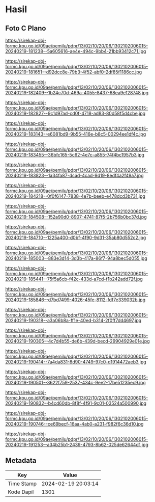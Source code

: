 # Hasil

## Foto C Plano

https://sirekap-obj-formc.kpu.go.id/09ae/pemilu/pdpr/13/02/10/20/06/1302102006015-20240219-181238--5a605616-ae4e-494c-9bb4-21bb93412c71.jpg

https://sirekap-obj-formc.kpu.go.id/09ae/pemilu/pdpr/13/02/10/20/06/1302102006015-20240219-181651--d92dcc8e-79b3-4f52-abf0-2df85f1186cc.jpg

https://sirekap-obj-formc.kpu.go.id/09ae/pemilu/pdpr/13/02/10/20/06/1302102006015-20240219-182409--1b24c70d-469a-4055-8437-68ea9e128748.jpg

https://sirekap-obj-formc.kpu.go.id/09ae/pemilu/pdpr/13/02/10/20/06/1302102006015-20240219-182827--9c1d97ad-cd0f-4718-ad83-80d58f5d4cbe.jpg

https://sirekap-obj-formc.kpu.go.id/09ae/pemilu/pdpr/13/02/10/20/06/1302102006015-20240219-183143--e6081bd9-9b55-416e-b8c5-00294ee1df4c.jpg

https://sirekap-obj-formc.kpu.go.id/09ae/pemilu/pdpr/13/02/10/20/06/1302102006015-20240219-183455--36bfc165-5c62-4e7c-a855-74f4bc1957b3.jpg

https://sirekap-obj-formc.kpu.go.id/09ae/pemilu/pdpr/13/02/10/20/06/1302102006015-20240219-183823--1a34fa87-dcad-4cad-9d19-8edf4a2f49a7.jpg

https://sirekap-obj-formc.kpu.go.id/09ae/pemilu/pdpr/13/02/10/20/06/1302102006015-20240219-184218--0f0f6147-7838-4e7b-beeb-e478dcd3b731.jpg

https://sirekap-obj-formc.kpu.go.id/09ae/pemilu/pdpr/13/02/10/20/06/1302102006015-20240219-184508--152a90d0-8907-4741-87f5-2b756b0bc37d.jpg

https://sirekap-obj-formc.kpu.go.id/09ae/pemilu/pdpr/13/02/10/20/06/1302102006015-20240219-184710--1225a400-d0bf-4f90-9d31-35ab80d552c2.jpg

https://sirekap-obj-formc.kpu.go.id/09ae/pemilu/pdpr/13/02/10/20/06/1302102006015-20240219-185003--883e3d14-3d3b-417a-86f7-94a8bec5d055.jpg

https://sirekap-obj-formc.kpu.go.id/09ae/pemilu/pdpr/13/02/10/20/06/1302102006015-20240219-185441--75f5a6cb-f42c-433d-a7cd-f1b242add72f.jpg

https://sirekap-obj-formc.kpu.go.id/09ae/pemilu/pdpr/13/02/10/20/06/1302102006015-20240219-185846--d7bd7499-4026-45fe-8112-fdf7e339032b.jpg

https://sirekap-obj-formc.kpu.go.id/09ae/pemilu/pdpr/13/02/10/20/06/1302102006015-20240219-190318--a3a06b8a-ff1e-40ed-b314-2f0ff7dd4697.jpg

https://sirekap-obj-formc.kpu.go.id/09ae/pemilu/pdpr/13/02/10/20/06/1302102006015-20240219-190305--4c7d4b55-de6b-439d-becd-29904929e01e.jpg

https://sirekap-obj-formc.kpu.go.id/09ae/pemilu/pdpr/13/02/10/20/06/1302102006015-20240219-190414--7a4da831-8d90-4749-97c0-d1914472aeb3.jpg

https://sirekap-obj-formc.kpu.go.id/09ae/pemilu/pdpr/13/02/10/20/06/1302102006015-20240219-190501--3622f759-2537-434c-9ee2-17be51235ec9.jpg

https://sirekap-obj-formc.kpu.go.id/09ae/pemilu/pdpr/13/02/10/20/06/1302102006015-20240219-190832--b4cd60db-8f8f-4f91-9c01-03524a500990.jpg

https://sirekap-obj-formc.kpu.go.id/09ae/pemilu/pdpr/13/02/10/20/06/1302102006015-20240219-190746--ce69becf-16aa-4ab0-a231-f982f6c36d10.jpg

https://sirekap-obj-formc.kpu.go.id/09ae/pemilu/pdpr/13/02/10/20/06/1302102006015-20240219-191253--a34b25b1-2439-4793-8b62-025de62644d1.jpg


## Metadata

| Key        | Value               |
| ---------- | ------------------- |
| Time Stamp | 2024-02-19 20:03:14 |
| Kode Dapil | 1301                |



